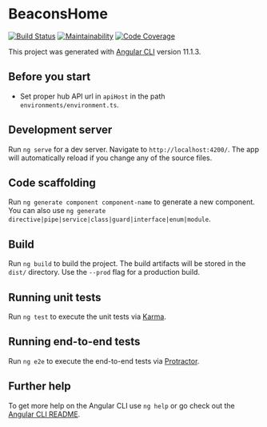 BeaconsHome
===========

[![Build Status](https://www.travis-ci.com/3D-Beacons/3d-beacons-front-end.svg?branch=main)](https://www.travis-ci.com/3D-Beacons/3d-beacons-front-end)
[![Maintainability](https://api.codeclimate.com/v1/badges/46275f5b160172376c10/maintainability)](https://codeclimate.com/github/3D-Beacons/3d-beacons-front-end/maintainability)
[![Code Coverage](https://codecov.io/gh/3D-Beacons/3d-beacons-front-end/branch/main/graph/badge.svg?token=3V3SG52F2D)](https://codecov.io/gh/3D-Beacons/3d-beacons-front-end)

This project was generated with [Angular CLI](https://github.com/angular/angular-cli) version 11.1.3.

## Before you start

* Set proper hub API url in `apiHost` in the path `environments/environment.ts`.

## Development server

Run `ng serve` for a dev server. Navigate to `http://localhost:4200/`. The app will automatically reload if you change any of the source files.

## Code scaffolding

Run `ng generate component component-name` to generate a new component. You can also use `ng generate directive|pipe|service|class|guard|interface|enum|module`.

## Build

Run `ng build` to build the project. The build artifacts will be stored in the `dist/` directory. Use the `--prod` flag for a production build.

## Running unit tests

Run `ng test` to execute the unit tests via [Karma](https://karma-runner.github.io).

## Running end-to-end tests

Run `ng e2e` to execute the end-to-end tests via [Protractor](http://www.protractortest.org/).

## Further help

To get more help on the Angular CLI use `ng help` or go check out the [Angular CLI README](https://github.com/angular/angular-cli/blob/master/README.md).
